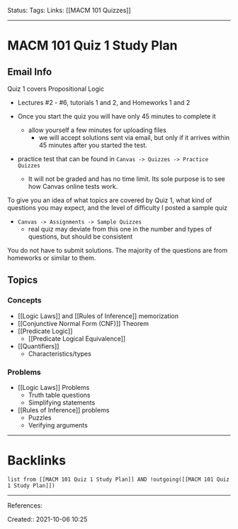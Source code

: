 Status: 
Tags: 
Links: [[MACM 101 Quizzes]]
___
# MACM 101 Quiz 1 Study Plan
## Email Info
Quiz 1 covers Propositional Logic
- Lectures #2 - #6, tutorials 1 and 2, and Homeworks 1 and 2

- Once you start the quiz you will have only 45 minutes to complete it
	- allow yourself a few minutes for uploading files
		- we will accept solutions sent via email, but only if it arrives within 45 minutes after you started the test.  

- practice test that can be found in `Canvas -> Quizzes -> Practice Quizzes`
	- It will not be graded and has no time limit. Its sole purpose is to see how Canvas online tests work.  

To give you an idea of what topics are covered by Quiz 1, what kind of questions you may expect, and the level of difficulty I posted a sample quiz
- `Canvas -> Assignments -> Sample Quizzes`
	- real quiz may deviate from this one in the number and types of questions, but should be consistent

You do not have to submit solutions. The majority of the questions are from  homeworks or similar to them.

## Topics
### Concepts
- [[Logic Laws]] and [[Rules of Inference]] memorization
- [[Conjunctive Normal Form (CNF)]] Theorem
- [[Predicate Logic]]
	- [[Predicate Logical Equivalence]]
- [[Quantifiers]]
	- Characteristics/types
### Problems
- [[Logic Laws]] Problems
	- Truth table questions
	- Simplifying statements
- [[Rules of Inference]] problems
	- Puzzles
	- Verifying arguments
___
# Backlinks
```dataview
list from [[MACM 101 Quiz 1 Study Plan]] AND !outgoing([[MACM 101 Quiz 1 Study Plan]])
```
___
References:

Created:: 2021-10-06 10:25
